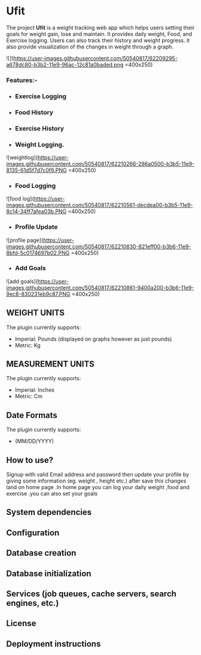 


# Ufit
 The project **Ufit** is a weight tracking web app which helps users setting their goals for weight gain, lose and maintain. It provides daily weight, Food, and Exercise logging. Users can also track their history and weight progress. it also provide visualization of the changes in weight through a graph.
 

![](https://user-images.githubusercontent.com/50540817/62209295-a678dc80-b3b2-11e9-96ac-12c81a0baded.png =400x250)



###  Features:-
-  ### Exercise Logging
 

 - ### Food History

 -  ### Exercise History
 -  ### Weight Logging.
 
![weightlog](https://user-images.githubusercontent.com/50540817/62210266-286a0500-b3b5-11e9-8135-61d5f7d7c0f9.PNG =400x250)
 
  -  ### Food Logging
 
 ![food log](https://user-images.githubusercontent.com/50540817/62210561-decdea00-b3b5-11e9-8c14-34ff7afea03b.PNG =400x250)
 
 


 -  ### Profile Update
  
  ![profile page](https://user-images.githubusercontent.com/50540817/62210830-821eff00-b3b6-11e9-8bfd-5c0174697b02.PNG =400x250)
 - ### Add Goals

 ![add goals](https://user-images.githubusercontent.com/50540817/62210861-9400a200-b3b6-11e9-9ec8-830231eb9c87.PNG =400x250)


 ##  WEIGHT UNITS

The plugin currently supports:

-   Imperial: Pounds (displayed on graphs    	                   however as just pounds)
-   Metric: Kg
 ##  MEASUREMENT UNITS

The plugin currently supports:

-   Imperial: Inches
-   Metric: Cm 
 ## Date Formats
 The plugin currently supports:
 - (MM/DD/YYYY)
 ## How to use?
 Signup with valid Email address and password then update your profile by giving some information (eg. weight , height etc.) after save this changes land on home page .In home page you can log your daily weight  ,food  and exercise .you can also set your goals 
 ## System dependencies
 ## Configuration
 ## Database creation
 ## Database initialization
 ## Services (job queues, cache servers, search engines, etc.)
 ## License
 ## Deployment instructions

 
 
 
 

